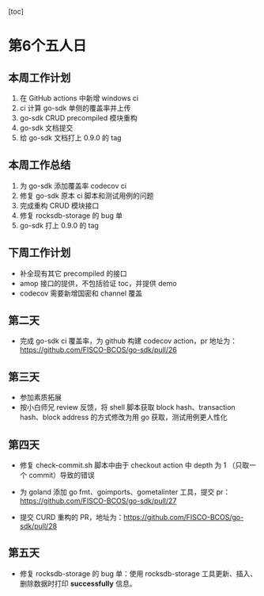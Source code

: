 [toc]

# 第6个五人日

## 本周工作计划

1. 在 GitHub actions 中新增 windows ci
2. ci 计算 go-sdk 单侧的覆盖率并上传
3. go-sdk CRUD precompiled 模块重构
4. go-sdk 文档提交
5. 给 go-sdk 文档打上 0.9.0 的 tag 

## 本周工作总结

1. 为 go-sdk 添加覆盖率 codecov ci
2. 修复 go-sdk 原本 ci 脚本和测试用例的问题
3. 完成重构 CRUD 模块接口
4. 修复 rocksdb-storage 的 bug 单
5. go-sdk 打上 0.9.0 的 tag

## 下周工作计划

- 补全现有其它 precompiled 的接口
- amop 接口的提供，不包括验证 toc，并提供 demo
- codecov 需要新增国密和 channel 覆盖

## 第二天

- 完成 go-sdk ci 覆盖率，为 github 构建 codecov action，pr 地址为：https://github.com/FISCO-BCOS/go-sdk/pull/26

## 第三天

- 参加素质拓展
- 按小白师兄 review 反馈，将 shell 脚本获取 block hash、transaction hash、block address 的方式修改为用 go 获取，测试用例更人性化

## 第四天

- 修复 check-commit.sh 脚本中由于 checkout action 中 depth 为 1 （只取一个 commit）导致的错误
- 为 goland 添加 go fmt、goimports、gometalinter 工具，提交 pr：https://github.com/FISCO-BCOS/go-sdk/pull/27

- 提交 CURD 重构的 PR，地址为：https://github.com/FISCO-BCOS/go-sdk/pull/28

## 第五天

- 修复 rocksdb-storage 的 bug 单：使用 rocksdb-storage 工具更新、插入、删除数据时打印 **successfully** 信息。